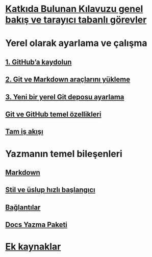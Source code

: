 # [Katkıda Bulunan Kılavuzu genel bakış ve tarayıcı tabanlı görevler](index.md)
# Yerel olarak ayarlama ve çalışma
## [1. GitHub’a kaydolun](get-started-setup-github.md)
## [2. Git ve Markdown araçlarını yükleme](get-started-setup-tools.md)
## [3. Yeni bir yerel Git deposu ayarlama](get-started-setup-local.md)
## [Git ve GitHub temel özellikleri](git-github-fundamentals.md)
## [Tam iş akışı](how-to-write-workflows-major.md)
# Yazmanın temel bileşenleri
## [Markdown](how-to-write-use-markdown.md)
## [Stil ve üslup hızlı başlangıcı](style-quick-start.md)
## [Bağlantılar](how-to-write-links.md)
## [Docs Yazma Paketi](how-to-write-docs-auth-pack.md)

<!--
## Creating new content

   <!--
     This page introduces the process to work locally on
     your own machine, following github flow.

     Content will be taken from the last two sections of
     how-to-contribute.md (writing new samples, and creating new content)
     and the how-to-write-workflows-major.md)
### Setup and clone source

   <!--
      This page will guide folks through the setup process
      through cloning the repo.

      It will have condensed versions of get-started-setup-github,
      get-started-setup-tools, and get-started-setup-local.

### Git and GitHub essentials

   <!--
      Explain the basics of Git and GitHub, and the GitHub flow
      process.

      Much, or all of this will be from full-workflow, and git-github-fundamentals

      The full list of repos probably doesn't belong here.
### Contribute new topics
   <!--
     Primarily new content, but will include the content from the
     how-to-write-use-markdown, style-quick-start and how-to-write-links

     Process content will also be taken from how-to-contribute.
#### Content types
#### Markdown resources
#### Tone, voice and style

### Contribute new samples

   <!--
     Primarily new content, with some taken from how-to-contribute.

     This will also point to repo-specific guidance for samples.

     We have an important decision to make here: This contributing guide
     can contain the union of all code style rules for all different languages
     and frameworks, or it can contain the intersection (coode samples must
     compile and run).

     I'm in favor of the former: Everyone writing Python should follow the Python
     guidance; everyone writing C# should follow the C# rules. Those should be 
     consistent regardless of project team.

## List of documentation repositories -->

   <!-- 
     This will take the list of repos from git-github-fundamentals
     for the public repositories.

     Open question: How to keep this up to date?
   -->
# [Ek kaynaklar](additional-resources.md)
